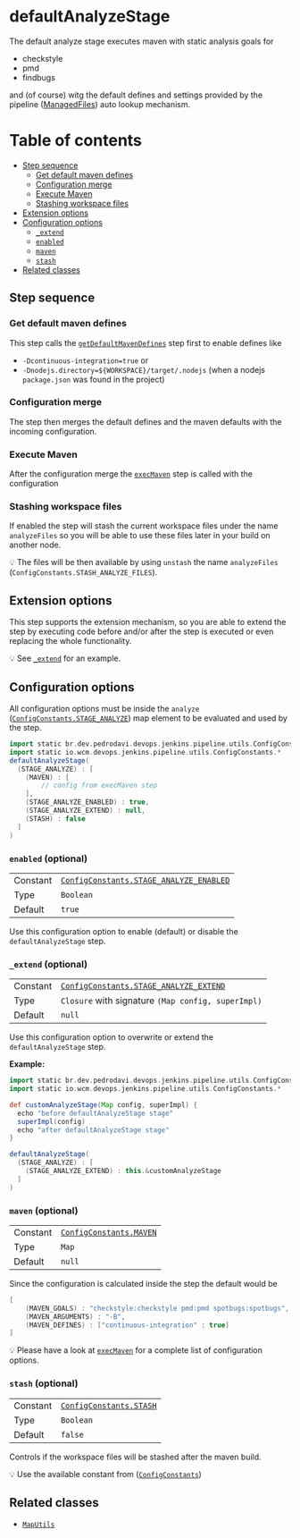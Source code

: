 # defaultAnalyzeStage

The default analyze stage executes maven with static analysis goals for
* checkstyle
* pmd
* findbugs

and (of course) witg the default defines and settings provided by the
pipeline
([ManagedFiles](https://github.com/wcm-io-devops/jenkins-pipeline-library/blob/master/docs/managed-files.md))
auto lookup mechanism.

# Table of contents
* [Step sequence](#step-sequence)
    * [Get default maven defines](#get-default-maven-defines)
    * [Configuration merge](#configuration-merge)
    * [Execute Maven](#execute-maven)
    * [Stashing workspace files](#stashing-workspace-files)
* [Extension options](#extension-options)
* [Configuration options](#configuration-options)
    * [`_extend`](#_extend-optional)
    * [`enabled`](#enabled-optional)
    * [`maven`](#maven-optional)
    * [`stash`](#stash-optional)
* [Related classes](#related-classes)

## Step sequence

### Get default maven defines

This step calls the
[`getDefaultMavenDefines`](getDefaultMavenDefines.md) step first to enable
defines like
* `-Dcontinuous-integration=true` or
* `-Dnodejs.directory=${WORKSPACE}/target/.nodejs` (when a nodejs
  `package.json` was found in the project)

### Configuration merge

The step then merges the default defines and the maven defaults with the
incoming configuration.

### Execute Maven

After the configuration merge the
[`execMaven`](https://github.com/wcm-io-devops/jenkins-pipeline-library/blob/master/vars/execMaven.md)
step is called with the configuration

### Stashing workspace files

If enabled the step will stash the current workspace files under the
name `analyzeFiles` so you will be able to use these files later in your
build on another node.

:bulb: The files will be then available by using `unstash` the name `analyzeFiles` (`ConfigConstants.STASH_ANALYZE_FILES`).

## Extension options

This step supports the extension mechanism, so you are able to extend
the step by executing code before and/or after the step is executed or
even replacing the whole functionality.

:bulb: See [`_extend`](#_extend-optional) for an example.

## Configuration options

All configuration options must be inside the `analyze` ([`ConfigConstants.STAGE_ANALYZE`](../src/de/provision/devops/jenkins/pipeline/utils/ConfigConstants.groovy)) map element to be
evaluated and used by the step.

```groovy
import static br.dev.pedrodavi.devops.jenkins.pipeline.utils.ConfigConstants.*
import static io.wcm.devops.jenkins.pipeline.utils.ConfigConstants.*
defaultAnalyzeStage(
  (STAGE_ANALYZE) : [
    (MAVEN) : [
        // config from execMaven step
    ],
    (STAGE_ANALYZE_ENABLED) : true,
    (STAGE_ANALYZE_EXTEND) : null,
    (STASH) : false
  ]
)
```

### `enabled` (optional)
|||
|---|---|
|Constant|[`ConfigConstants.STAGE_ANALYZE_ENABLED`](../src/de/provision/devops/jenkins/pipeline/utils/ConfigConstants.groovy)|
|Type|`Boolean`|
|Default|`true`|

Use this configuration option to enable (default) or disable the
`defaultAnalyzeStage` step.

### `_extend` (optional)
|||
|---|---|
|Constant|[`ConfigConstants.STAGE_ANALYZE_EXTEND`](../src/de/provision/devops/jenkins/pipeline/utils/ConfigConstants.groovy)|
|Type|`Closure` with signature `(Map config, superImpl)`|
|Default|`null`|

Use this configuration option to overwrite or extend the
`defaultAnalyzeStage` step.

**Example:**
```groovy
import static br.dev.pedrodavi.devops.jenkins.pipeline.utils.ConfigConstants.*
import static io.wcm.devops.jenkins.pipeline.utils.ConfigConstants.*

def customAnalyzeStage(Map config, superImpl) {
  echo "before defaultAnalyzeStage stage"
  superImpl(config)
  echo "after defaultAnalyzeStage stage"
}

defaultAnalyzeStage(
  (STAGE_ANALYZE) : [
    (STAGE_ANALYZE_EXTEND) : this.&customAnalyzeStage
  ]
)

```

### `maven` (optional)

|          |                                                                                                                                                                  |
|:---------|:-----------------------------------------------------------------------------------------------------------------------------------------------------------------|
| Constant | [`ConfigConstants.MAVEN`](https://github.com/wcm-io-devops/jenkins-pipeline-library/blob/master/src/io/wcm/devops/jenkins/pipeline/utils/ConfigConstants.groovy) |
| Type     | `Map`                                                                                                                                                            |
| Default  | `null`                                                                                                                                                           |

Since the configuration is calculated inside the step the default would be
```groovy
[
    (MAVEN_GOALS) : "checkstyle:checkstyle pmd:pmd spotbugs:spotbugs",
    (MAVEN_ARGUMENTS) : "-B",
    (MAVEN_DEFINES) : ["continuous-integration" : true]
]
```

:bulb: Please have a look at [`execMaven`](https://github.com/wcm-io-devops/jenkins-pipeline-library/blob/master/vars/execMaven.md#configuration-options) for a complete list of configuration options.

### `stash` (optional)
|          |                                                                                                     |
|:---------|:----------------------------------------------------------------------------------------------------|
| Constant | [`ConfigConstants.STASH`](../src/de/provision/devops/jenkins/pipeline/utils/ConfigConstants.groovy) |
| Type     | `Boolean`                                                                                           |
| Default  | `false`                                                                                             |

Controls if the workspace files will be stashed after the maven build.

:bulb: Use the available constant from
([`ConfigConstants`](../src/de/provision/devops/jenkins/pipeline/utils/ConfigConstants.groovy))

## Related classes
* [`MapUtils`](https://github.com/wcm-io-devops/jenkins-pipeline-library/blob/master/src/io/wcm/devops/jenkins/pipeline/utils/maps/MapUtils.groovy)
